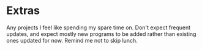 # Extras
Any projects I feel like spending my spare time on.
Don't expect frequent updates, and expect mostly new programs to be added rather than existing ones updated for now.
Remind me not to skip lunch.
